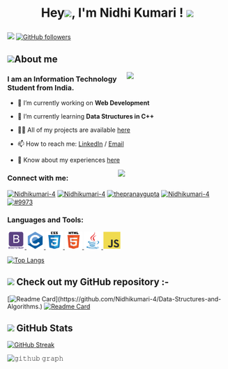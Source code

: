 <!--<h1 align="center">Hi, <img src="https://github.com/TheDudeThatCode/TheDudeThatCode/blob/master/Assets/Hi.gif" width="35px"> I'm Nidhi Kumari</h1>
<h3 align="center">I am an Information Technology Student from India.</h3>
<p align="center"> <img src="https://komarev.com/ghpvc/?username=Nidhikumari-4&label=Profile%20views&color=0e75b6&style=flat" alt="Nidhikumari-4" /> </p>

 <img src="images/butterfly.gif" width=30%><img src="images/dog.gif" width=20%>
<img src="https://cdn.dribbble.com/users/2646423/screenshots/5507196/computer.gif" width="50" align="right">

https://camo.githubusercontent.com/5ff9182d12e799168a3bb67b88df7388ae08ede3/68747470733a2f2f6d69726f2e6d656469756d2e636f6d2f6d61782f3837352f312a7164415731546a434e353768316c6275757a766368672e676966 "Link to gif")
-->

<!--<img align="right" height="270px" alt="GIF" src="https://camo.githubusercontent.com/5ff9182d12e799168a3bb67b88df7388ae08ede3/68747470733a2f2f6d69726f2e6d656469756d2e636f6d2f6d61782f3837352f312a7164415731546a434e353768316c6275757a766368672e676966" /> 
 -->


<h1 align="center">Hey<img src="https://github.com/TheDudeThatCode/TheDudeThatCode/blob/master/Assets/Hi.gif" width="30px">, I'm Nidhi Kumari ! <img src="https://media.giphy.com/media/mGcNjsfWAjY5AEZNw6/giphy.gif" width="50"></p></h1> 
  
 ![](https://komarev.com/ghpvc/?username=Nidhikumari-4&label=Visitors&style=flat&color=ffce3b) [![GitHub followers](https://img.shields.io/github/followers/Nidhikumari-4.svg?style=social&label=Follow)](https://github.com/Nidhikumari-4?tab=followers)
 
<h2><img src="https://media.giphy.com/media/VgCDAzcKvsR6OM0uWg/giphy.gif" width="50"><b>About me</b></h2>

 <img align='right' src="https://media.giphy.com/media/ieyl9zmCjO4b4t6qoY/giphy.gif" width="230">

<h3>I am an Information Technology Student from India.</h3>

- 🔭 I’m currently working on **Web Development**

- 🌱 I’m currently learning **Data Structures in C++**

- 👨‍💻 All of my projects are available [here](https://github.com/Nidhikumari-4?tab=repositories)
 
- 📫 How to reach me: [LinkedIn](https://www.linkedin.com/in/nidhi-singh04/) / [Email](mailto:nidhikumarimain@gmail.com)

- 📄 Know about my experiences [here](https://www.linkedin.com/in/nidhi-singh04/) 

 
<img align='right' src="https://media.giphy.com/media/M9gbBd9nbDrOTu1Mqx/giphy.gif" width="250">
  
<h3 align="left">Connect with me:</h3>
<p align="left">
  
<a href="https://twitter.com/nidhikumari_4" target="blank"><img align="center" src="https://raw.githubusercontent.com/rahuldkjain/github-profile-readme-generator/master/src/images/icons/Social/twitter.svg" alt="Nidhikumari-4" height="30" width="40" /></a>
<a href="https://www.linkedin.com/in/nidhi-singh04/" target="blank"><img align="center" src="https://raw.githubusercontent.com/rahuldkjain/github-profile-readme-generator/master/src/images/icons/Social/linked-in-alt.svg" alt="Nidhikumari-4" height="30" width="40" /></a>
<a href="https://www.hackerrank.com/NidhiSingh_" target="blank"><img align="center" src="https://raw.githubusercontent.com/rahuldkjain/github-profile-readme-generator/master/src/images/icons/Social/hackerrank.svg" alt="thepranaygupta" height="30" width="40" /></a>
<a href="https://leetcode.com/nidhi_kumari/" target="blank"><img align="center" src="https://raw.githubusercontent.com/rahuldkjain/github-profile-readme-generator/master/src/images/icons/Social/leet-code.svg" alt="Nidhikumari-4" height="30" width="40" /></a>
<a href="discord.com/users/886670287930785802" target="blank"><img align="center" src="https://raw.githubusercontent.com/rahuldkjain/github-profile-readme-generator/master/src/images/icons/Social/discord.svg" alt="#9973" height="30" width="40" /></a>
</p>

</p>

<h3 align="left">Languages and Tools:</h3>
<p align="left"> <a href="https://getbootstrap.com" target="_blank"> <img src="https://raw.githubusercontent.com/devicons/devicon/master/icons/bootstrap/bootstrap-plain-wordmark.svg" alt="bootstrap" width="40" height="40"/> </a> <a href="https://www.cprogramming.com/" target="_blank"> <img src="https://raw.githubusercontent.com/devicons/devicon/master/icons/c/c-original.svg" alt="c" width="40" height="40"/> </a> <a href="https://www.w3schools.com/css/" target="_blank"> <img src="https://raw.githubusercontent.com/devicons/devicon/master/icons/css3/css3-original-wordmark.svg" alt="css3" width="40" height="40"/> </a> <a href="https://www.w3.org/html/" target="_blank"> <img src="https://raw.githubusercontent.com/devicons/devicon/master/icons/html5/html5-original-wordmark.svg" alt="html5" width="40" height="40"/> </a> <a href="https://www.java.com" target="_blank"> <img src="https://raw.githubusercontent.com/devicons/devicon/master/icons/java/java-original.svg" alt="java" width="40" height="40"/> </a> <a href="https://developer.mozilla.org/en-US/docs/Web/JavaScript" target="_blank"> <img src="https://raw.githubusercontent.com/devicons/devicon/master/icons/javascript/javascript-original.svg" alt="javascript" width="40" height="40"/> </a> </p>

[![Top Langs](https://github-readme-stats.vercel.app/api/top-langs/?username=Nidhikumari-4&layout=compact)](https://github.com/Nidhikumari-4)


## <img src="https://media.giphy.com/media/nqc71UeLFdr0we228t/giphy.gif" width="60"> **Check out my GitHub repository :-**

[![Readme Card](https://github-readme-stats.vercel.app/api/pin/?username=Nidhikumari-4&repo=Data-Structures-and-Algorithms.)](https://github.com/Nidhikumari-4/Data-Structures-and-Algorithms.)
[![Readme Card](https://github-readme-stats.vercel.app/api/pin/?username=Nidhikumari-4&repo=BOAT-Animation)](https://github.com/Nidhikumari-4/BOAT-Animation)


<h2><img src="https://media.giphy.com/media/gJnjM552Kz2uUQvJEf/giphy.gif" width="40"> <b>GitHub Stats</b></h2>

[![GitHub Streak](https://github-readme-streak-stats.herokuapp.com?user=Nidhikumari-4&theme=highcontrast&hide_border=true)](https://github.com/Nidhikumari-4)



![𝚐𝚒𝚝𝚑𝚞𝚋 𝚐𝚛𝚊𝚙𝚑](https://activity-graph.herokuapp.com/graph?username=Nidhikumari-4&theme=react-dark&hide_border=true&area=true)

<br/>

